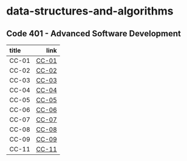 # data-structures-and-algorithms

## Code 401 - Advanced Software Development

| title         |                                                  link |
| :------------ | ----------------------------------------------------: |
| CC-01         | [CC-01](./array/array.md)                             |
| CC-02         | [CC-02](./array-insert-shift/array-insert-shift.md)   |
| CC-03         | [CC-03](./array-binary-search/array-binary-search.md) |
| CC-04         | [CC-04](./sum_interview/sum-array-matrix.md)          |
| CC-05         | [CC-05](./linked_lists/README.md)                     |
| CC-06         | [CC-06](./linked-list-insertions/linked_list.md)      |
| CC-07         | [CC-07](./linked-list-insertions/linked_list.md)      |
| CC-08         | [CC-08](./linked-list-zip/README.md)                  |
| CC-09         | [CC-09](./stack-and-queue/README.md)                  |
| CC-11         | [CC-11](./stack-queue-pseudo/README.md)               |